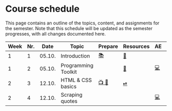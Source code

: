 # Course schedule

This page contains an outline of the topics, content, and assignments for the semester. Note that this schedule will be updated as the semester progresses, with all changes documented here.


Week	|	Nr.	|	Date	|	Topic	|	Prepare	|	Resources	|	AE	|	HW	|	Exam	|	Project
---	|	---	|	---	|	---	|	---	|	---	|	---	|	---	|	---	|	---
1	|	1	|	05.10.	|	Introduction	|	[📚](../weeks/week1.md)	|	[📘](https://docs.google.com/presentation/d/14mDixoFHReJhc7D3G0ooC_CZJ8R14AcjJLXqFfUmKgo/export/pdf)	|		|		|		|	
1	|	2	|	05.10.	|	Programming Toolkit	|		|	[📘](https://docs.google.com/presentation/d/1AHDCyelaOumvZ9-MRLEaSGCulXvvo-hcoFRrTESQW-c/export/pdf)	|	[💻](../weeks/week1.md)	|		|		|	
2	|	3	|	12.10.	|	HTML & CSS basics	|	[📺 💾 ](../weeks/week2.md)	|	[⏯](https://kirenz.github.io/codelabs/codelabs/webscraping/#0)	|		|		|		|	
2	|	4	|	12.10.	|	Scraping quotes	|		|		|	[💻](../weeks/week2.md)	|		|		|	